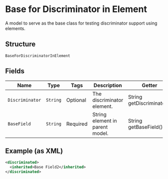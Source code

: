 
# Base for Discriminator in Element

A model to serve as the base class for testing discriminator support using elements.

## Structure

`BaseForDiscriminatorInElement`

## Fields

| Name | Type | Tags | Description | Getter | Setter |
|  --- | --- | --- | --- | --- | --- |
| `Discriminator` | `String` | Optional | The discriminator element. | String getDiscriminator() | setDiscriminator(String discriminator) |
| `BaseField` | `String` | Required | String element in parent model. | String getBaseField() | setBaseField(String baseField) |

## Example (as XML)

```xml
<discriminated>
  <inherited>Base Field2</inherited>
</discriminated>
```

